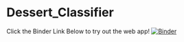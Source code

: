 # Dessert_Classifier
Click the Binder Link Below to try out the web app!
[![Binder](https://mybinder.org/badge_logo.svg)](https://mybinder.org/v2/gh/phillipazellner/Dessert_Classifier/master?urlpath=voila%2Frender%2FDessert_Classifier_Production.ipynb)
